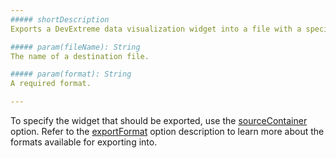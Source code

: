 ```yaml
---
##### shortDescription
Exports a DevExtreme data visualization widget into a file with a specified name and format.

##### param(fileName): String
The name of a destination file.

##### param(format): String
A required format.

---
```

To specify the widget that should be exported, use the [sourceContainer](/api-reference/20%20Data%20Visualization%20Widgets/dxExporter/1%20Configuration/sourceContainer.md '/Documentation/ApiReference/Data_Visualization_Widgets/dxExporter/Configuration/#sourceContainer') option. Refer to the [exportFormat](/api-reference/20%20Data%20Visualization%20Widgets/dxExporter/1%20Configuration/exportFormat.md '/Documentation/ApiReference/Data_Visualization_Widgets/dxExporter/Configuration/#exportFormat') option description to learn more about the formats available for exporting into.